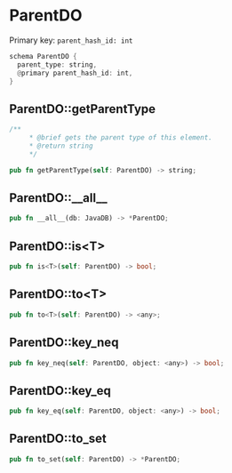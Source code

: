 # ParentDO

Primary key: `parent_hash_id: int`

```rust
schema ParentDO {
  parent_type: string,
  @primary parent_hash_id: int,
}
```
## ParentDO::getParentType

```rust
/**
     * @brief gets the parent type of this element.
     * @return string
     */
```
```rust
pub fn getParentType(self: ParentDO) -> string;
```
## ParentDO::\_\_all\_\_

```rust
pub fn __all__(db: JavaDB) -> *ParentDO;
```
## ParentDO::is\<T\>

```rust
pub fn is<T>(self: ParentDO) -> bool;
```
## ParentDO::to\<T\>

```rust
pub fn to<T>(self: ParentDO) -> <any>;
```
## ParentDO::key\_neq

```rust
pub fn key_neq(self: ParentDO, object: <any>) -> bool;
```
## ParentDO::key\_eq

```rust
pub fn key_eq(self: ParentDO, object: <any>) -> bool;
```
## ParentDO::to\_set

```rust
pub fn to_set(self: ParentDO) -> *ParentDO;
```
